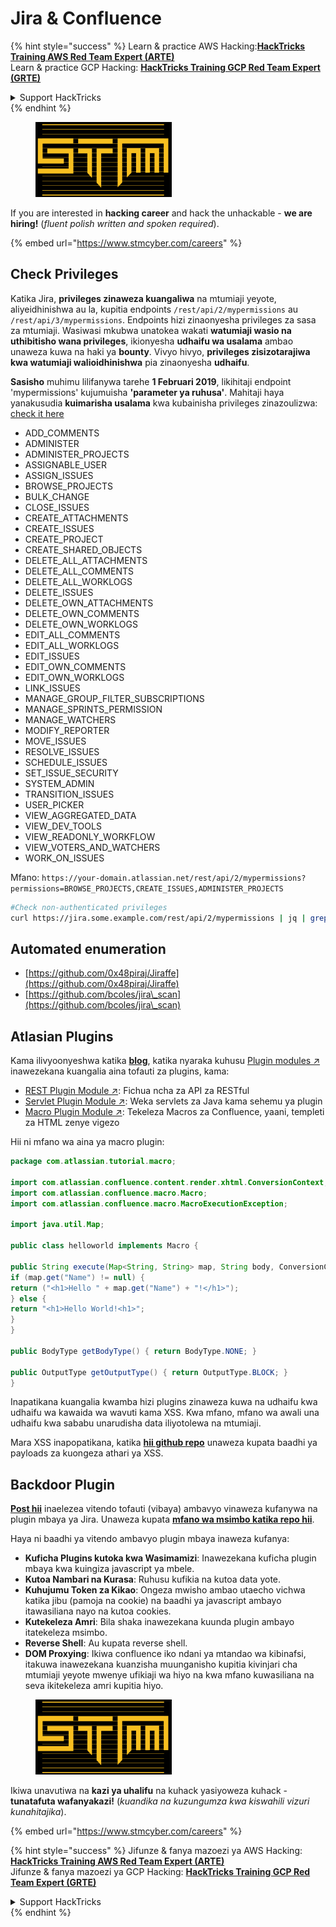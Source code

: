 # Jira & Confluence

{% hint style="success" %}
Learn & practice AWS Hacking:<img src="../../.gitbook/assets/arte.png" alt="" data-size="line">[**HackTricks Training AWS Red Team Expert (ARTE)**](https://training.hacktricks.xyz/courses/arte)<img src="../../.gitbook/assets/arte.png" alt="" data-size="line">\
Learn & practice GCP Hacking: <img src="../../.gitbook/assets/grte.png" alt="" data-size="line">[**HackTricks Training GCP Red Team Expert (GRTE)**<img src="../../.gitbook/assets/grte.png" alt="" data-size="line">](https://training.hacktricks.xyz/courses/grte)

<details>

<summary>Support HackTricks</summary>

* Check the [**subscription plans**](https://github.com/sponsors/carlospolop)!
* **Join the** 💬 [**Discord group**](https://discord.gg/hRep4RUj7f) or the [**telegram group**](https://t.me/peass) or **follow** us on **Twitter** 🐦 [**@hacktricks\_live**](https://twitter.com/hacktricks\_live)**.**
* **Share hacking tricks by submitting PRs to the** [**HackTricks**](https://github.com/carlospolop/hacktricks) and [**HackTricks Cloud**](https://github.com/carlospolop/hacktricks-cloud) github repos.

</details>
{% endhint %}

<figure><img src="../../.gitbook/assets/image (1) (1) (1) (1) (1) (1) (1) (1) (1) (1).png" alt=""><figcaption></figcaption></figure>

If you are interested in **hacking career** and hack the unhackable - **we are hiring!** (_fluent polish written and spoken required_).

{% embed url="https://www.stmcyber.com/careers" %}

## Check Privileges

Katika Jira, **privileges zinaweza kuangaliwa** na mtumiaji yeyote, aliyeidhinishwa au la, kupitia endpoints `/rest/api/2/mypermissions` au `/rest/api/3/mypermissions`. Endpoints hizi zinaonyesha privileges za sasa za mtumiaji. Wasiwasi mkubwa unatokea wakati **watumiaji wasio na uthibitisho wana privileges**, ikionyesha **udhaifu wa usalama** ambao unaweza kuwa na haki ya **bounty**. Vivyo hivyo, **privileges zisizotarajiwa kwa watumiaji walioidhinishwa** pia zinaonyesha **udhaifu**.

**Sasisho** muhimu lilifanywa tarehe **1 Februari 2019**, likihitaji endpoint 'mypermissions' kujumuisha **'parameter ya ruhusa'**. Mahitaji haya yanakusudia **kuimarisha usalama** kwa kubainisha privileges zinazoulizwa: [check it here](https://developer.atlassian.com/cloud/jira/platform/change-notice-get-my-permissions-requires-permissions-query-parameter/#change-notice---get-my-permissions-resource-will-require-a-permissions-query-parameter)

* ADD\_COMMENTS
* ADMINISTER
* ADMINISTER\_PROJECTS
* ASSIGNABLE\_USER
* ASSIGN\_ISSUES
* BROWSE\_PROJECTS
* BULK\_CHANGE
* CLOSE\_ISSUES
* CREATE\_ATTACHMENTS
* CREATE\_ISSUES
* CREATE\_PROJECT
* CREATE\_SHARED\_OBJECTS
* DELETE\_ALL\_ATTACHMENTS
* DELETE\_ALL\_COMMENTS
* DELETE\_ALL\_WORKLOGS
* DELETE\_ISSUES
* DELETE\_OWN\_ATTACHMENTS
* DELETE\_OWN\_COMMENTS
* DELETE\_OWN\_WORKLOGS
* EDIT\_ALL\_COMMENTS
* EDIT\_ALL\_WORKLOGS
* EDIT\_ISSUES
* EDIT\_OWN\_COMMENTS
* EDIT\_OWN\_WORKLOGS
* LINK\_ISSUES
* MANAGE\_GROUP\_FILTER\_SUBSCRIPTIONS
* MANAGE\_SPRINTS\_PERMISSION
* MANAGE\_WATCHERS
* MODIFY\_REPORTER
* MOVE\_ISSUES
* RESOLVE\_ISSUES
* SCHEDULE\_ISSUES
* SET\_ISSUE\_SECURITY
* SYSTEM\_ADMIN
* TRANSITION\_ISSUES
* USER\_PICKER
* VIEW\_AGGREGATED\_DATA
* VIEW\_DEV\_TOOLS
* VIEW\_READONLY\_WORKFLOW
* VIEW\_VOTERS\_AND\_WATCHERS
* WORK\_ON\_ISSUES

Mfano: `https://your-domain.atlassian.net/rest/api/2/mypermissions?permissions=BROWSE_PROJECTS,CREATE_ISSUES,ADMINISTER_PROJECTS`
```bash
#Check non-authenticated privileges
curl https://jira.some.example.com/rest/api/2/mypermissions | jq | grep -iB6 '"havePermission": true'
```
## Automated enumeration

* [https://github.com/0x48piraj/Jiraffe](https://github.com/0x48piraj/Jiraffe)
* [https://github.com/bcoles/jira\_scan](https://github.com/bcoles/jira\_scan)

## Atlasian Plugins

Kama ilivyoonyeshwa katika [**blog**](https://cyllective.com/blog/posts/atlassian-audit-plugins), katika nyaraka kuhusu [Plugin modules ↗](https://developer.atlassian.com/server/framework/atlassian-sdk/plugin-modules/) inawezekana kuangalia aina tofauti za plugins, kama:

* [REST Plugin Module ↗](https://developer.atlassian.com/server/framework/atlassian-sdk/rest-plugin-module): Fichua ncha za API za RESTful
* [Servlet Plugin Module ↗](https://developer.atlassian.com/server/framework/atlassian-sdk/servlet-plugin-module/): Weka servlets za Java kama sehemu ya plugin
* [Macro Plugin Module ↗](https://developer.atlassian.com/server/confluence/macro-module/): Tekeleza Macros za Confluence, yaani, templeti za HTML zenye vigezo

Hii ni mfano wa aina ya macro plugin:
```java
package com.atlassian.tutorial.macro;

import com.atlassian.confluence.content.render.xhtml.ConversionContext;
import com.atlassian.confluence.macro.Macro;
import com.atlassian.confluence.macro.MacroExecutionException;

import java.util.Map;

public class helloworld implements Macro {

public String execute(Map<String, String> map, String body, ConversionContext conversionContext) throws MacroExecutionException {
if (map.get("Name") != null) {
return ("<h1>Hello " + map.get("Name") + "!</h1>");
} else {
return "<h1>Hello World!<h1>";
}
}

public BodyType getBodyType() { return BodyType.NONE; }

public OutputType getOutputType() { return OutputType.BLOCK; }
}
```
Inapatikana kuangalia kwamba hizi plugins zinaweza kuwa na udhaifu kwa udhaifu wa kawaida wa wavuti kama XSS. Kwa mfano, mfano wa awali una udhaifu kwa sababu unarudisha data iliyotolewa na mtumiaji.&#x20;

Mara XSS inapopatikana, katika [**hii github repo**](https://github.com/cyllective/XSS-Payloads/tree/main/Confluence) unaweza kupata baadhi ya payloads za kuongeza athari ya XSS.

## Backdoor Plugin

[**Post hii**](https://cyllective.com/blog/posts/atlassian-malicious-plugin) inaelezea vitendo tofauti (vibaya) ambavyo vinaweza kufanywa na plugin mbaya ya Jira. Unaweza kupata [**mfano wa msimbo katika repo hii**](https://github.com/cyllective/malfluence).

Haya ni baadhi ya vitendo ambavyo plugin mbaya inaweza kufanya:

* **Kuficha Plugins kutoka kwa Wasimamizi**: Inawezekana kuficha plugin mbaya kwa kuingiza javascript ya mbele.
* **Kutoa Nambari na Kurasa**: Ruhusu kufikia na kutoa data yote.
* **Kuhujumu Token za Kikao**: Ongeza mwisho ambao utaecho vichwa katika jibu (pamoja na cookie) na baadhi ya javascript ambayo itawasiliana nayo na kutoa cookies.
* **Kutekeleza Amri**: Bila shaka inawezekana kuunda plugin ambayo itatekeleza msimbo.
* **Reverse Shell**: Au kupata reverse shell.
* **DOM Proxying**: Ikiwa confluence iko ndani ya mtandao wa kibinafsi, itakuwa inawezekana kuanzisha muunganisho kupitia kivinjari cha mtumiaji yeyote mwenye ufikiaji wa hiyo na kwa mfano kuwasiliana na seva ikitekeleza amri kupitia hiyo.

<figure><img src="../../.gitbook/assets/image (1) (1) (1) (1) (1) (1) (1) (1) (1) (1).png" alt=""><figcaption></figcaption></figure>

Ikiwa unavutiwa na **kazi ya uhalifu** na kuhack yasiyoweza kuhack - **tunatafuta wafanyakazi!** (_kuandika na kuzungumza kwa kiswahili vizuri kunahitajika_).

{% embed url="https://www.stmcyber.com/careers" %}

{% hint style="success" %}
Jifunze & fanya mazoezi ya AWS Hacking:<img src="../../.gitbook/assets/arte.png" alt="" data-size="line">[**HackTricks Training AWS Red Team Expert (ARTE)**](https://training.hacktricks.xyz/courses/arte)<img src="../../.gitbook/assets/arte.png" alt="" data-size="line">\
Jifunze & fanya mazoezi ya GCP Hacking: <img src="../../.gitbook/assets/grte.png" alt="" data-size="line">[**HackTricks Training GCP Red Team Expert (GRTE)**<img src="../../.gitbook/assets/grte.png" alt="" data-size="line">](https://training.hacktricks.xyz/courses/grte)

<details>

<summary>Support HackTricks</summary>

* Angalia [**mpango wa usajili**](https://github.com/sponsors/carlospolop)!
* **Jiunge na** 💬 [**kikundi cha Discord**](https://discord.gg/hRep4RUj7f) au [**kikundi cha telegram**](https://t.me/peass) au **fuata** sisi kwenye **Twitter** 🐦 [**@hacktricks\_live**](https://twitter.com/hacktricks\_live)**.**
* **Shiriki hila za uhalifu kwa kuwasilisha PRs kwa** [**HackTricks**](https://github.com/carlospolop/hacktricks) na [**HackTricks Cloud**](https://github.com/carlospolop/hacktricks-cloud) github repos.

</details>
{% endhint %}
